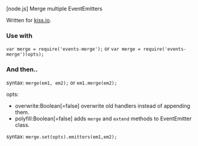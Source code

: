[node.js] Merge multiple EventEmitters

Written for [kiss.io](http://github.com/kissio/kiss.io).

### Use with
`var merge = require('events-merge');`
or
`var merge = require('events-merge')(opts);`

### And then..
syntax: `merge(em1, em2);`
or `em1.merge(em2);`

opts:
* overwrite:Boolean[=false] overwrite old handlers instead of appending them.
* polyfill:Boolean[=false] adds `merge` and `extend` methods to  EventEmitter class.

syntax: `merge.set(opts).emitters(em1,em2);`